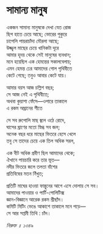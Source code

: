 # সামান্য মানুষ

একজন সামান্য মানুষকে দেখা যেত রোজ  
ছিপ হাতে চেয়ে আছে; ভোরের পুকুরে  
চাপেলি পায়রাচাঁদা মৌরলা আছে;  
উজ্জ্বল মাছের চেয়ে খানিকটা দূরে  
আমার হৃদয় থেকে সেই মানুষের ব্যবধান;  
মনে হয়েছিল এক হেমন্তের সকালবেলায়;  
এমন হেমন্ত ঢের আমাদের গোল পৃথিবীতে  
কেটে গেছে; তবুও আবার কেটে যায়।

আমার বয়স আজ চল্লিশ বছর;  
সে আজ নেই এ পৃথিবীতে;  
অথবা কুয়াশা ফেঁসে—ওপারে তাকালে  
এ রকম অঘ্রানের শীতে

সে সব রুপোলি মাছ জ্বলে ওঠে রোদে,  
ঘাসের ঘ্রাণের মতো স্নিগ্ধ সব জল;  
অনেক বছর ধরে মাছের ভিতরে হেসে খেলে  
তবু সে তাদের চেয়ে এক তিল অধিক সরল,

এক বীট অধিক প্রবীণ ছিল আমাদের থেকে;  
ঐখানে পায়চারি করে তার ভূত—  
নদীর ভিতরে জলে তলতা বাঁশের  
প্রতিবিম্বের মতন নিঁখুত;

প্রতিটি মাঘের হাওয়া ফাল্গুনের আগে এসে দোলায় সে সব।  
আমাদের পাওয়ার ও পার্টি-পোলিটিক্স  
জ্ঞান-বিজ্ঞানে আরেক রকম শ্রীছাঁদ।  
কমিটি মিটিং ভেঙে আকাশে তাকালে মনে পড়ে—  
সে আর সপ্তমী তিথি : চাঁদ।

_নিরুক্ত ॥ ১৩৪৯_

